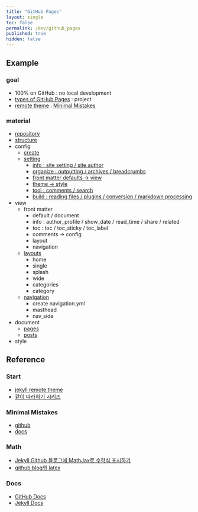 ```yaml
---
title: "GitHub Pages"
layout: single
toc: false
permalink: /dev/github_pages
published: true
hidden: false
---
```


<head>
  <base target="_blank">
</head>

## Example

### goal

- 100% on GitHub : no local development
- [types of GitHub Pages](https://docs.github.com/en/pages/getting-started-with-github-pages/about-github-pages#types-of-github-pages-sites) : project
- [remote theme](https://docs.github.com/en/pages/setting-up-a-github-pages-site-with-jekyll/adding-a-theme-to-your-github-pages-site-using-jekyll#adding-a-theme) : [Minimal Mistakes](https://github.com/mmistakes/minimal-mistakes)

### material

- [repository](/dev/github_pages/example/repository)
- [structure](/dev/github_pages/example/structure)
- config
  - [create](/dev/github_pages/example/config/create)
  - [setting](/dev/github_pages/example/config/setting)
    - [info : site setting / site author](/dev/github_pages/example/config/setting/info)
    - [organize : outputting / archives / breadcrumbs](/dev/github_pages/example/config/setting/organize)
    - [front matter defaults -> view](/dev/github_pages/example/config/setting/front_matter_defaults_view)
    - [theme -> style](/dev/github_pages/example/config/setting/theme_style)
    - [tool : comments / search](/dev/github_pages/example/config/setting/tool)
    - [build : reading files / plugins / conversion / markdown processing](/dev/github_pages/example/config/setting/build)
- view
  - front matter
    - default / document
    - info : author_profile / show_date / read_time / share / related
    - toc : toc / toc_sticky / toc_label
    - comments -> config
    - layout
    - navigation
  - [layouts](/dev/github_pages/example/layouts)
    - home
    - single
    - splash
    - wide
    - categories
    - category
  - [navigation](/dev/github_pages/example/navigation)
    - create navigation.yml
    - masthead
    - nav_side
- document
  - [pages](/dev/github_pages/example/pages)
  - [posts](/dev/github_pages/example/posts)
- style

## Reference

### Start

- [jekyll remote theme](https://dreamgonfly.github.io/blog/jekyll-remote-theme/)
- [같이 따라하기 시리즈](https://devinlife.com/howto/)

### Minimal Mistakes

- [github](https://github.com/mmistakes/minimal-mistakes)
- [docs](https://mmistakes.github.io/minimal-mistakes/)

### Math

- [Jekyll Github 블로그에 MathJax로 수학식 표시하기](https://mkkim85.github.io/blog-apply-mathjax-to-jekyll-and-github-pages/)
- [github blog와 latex](https://eeeuns.github.io/2020/12/10/githubblog/)

### Docs

- [GitHub Docs](https://docs.github.com/en/free-pro-team@latest/github/working-with-github-pages)
- [Jekyll Docs](https://jekyllrb.com/docs/)
